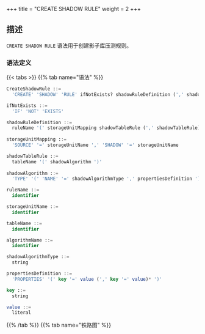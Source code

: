 +++
title = "CREATE SHADOW RULE"
weight = 2
+++

## 描述

`CREATE SHADOW RULE` 语法用于创建影子库压测规则。

### 语法定义

{{< tabs >}}
{{% tab name="语法" %}}
```sql
CreateShadowRule ::=
  'CREATE' 'SHADOW' 'RULE' ifNotExists? shadowRuleDefinition (',' shadowRuleDefinition)*

ifNotExists ::=
  'IF' 'NOT' 'EXISTS'

shadowRuleDefinition ::=
  ruleName '(' storageUnitMapping shadowTableRule (',' shadowTableRule)* ')'
    
storageUnitMapping ::=
  'SOURCE' '=' storageUnitName ',' 'SHADOW' '=' storageUnitName

shadowTableRule ::=
  tableName '(' shadowAlgorithm ')'
    
shadowAlgorithm ::=
  'TYPE' '(' 'NAME' '=' shadowAlgorithmType ',' propertiesDefinition ')'

ruleName ::=
  identifier

storageUnitName ::=
  identifier

tableName ::=
  identifier

algorithmName ::=
  identifier

shadowAlgorithmType ::=
  string

propertiesDefinition ::=
  'PROPERTIES' '(' key '=' value (',' key '=' value)* ')'

key ::=
  string

value ::=
  literal
```
{{% /tab %}}
{{% tab name="铁路图" %}}
<iframe frameborder="0" name="diagram" id="diagram" width="100%" height="100%"></iframe>
{{% /tab %}}
{{< /tabs >}}

### 补充说明

- 重复的 `ruleName` 无法被创建；
- `storageUnitMapping` 指定源数据库和影子库的映射关系，需使用 `RDL` 管理的 `STORAGE UNIT`
  ，请参考 [存储单元](https://shardingsphere.apache.org/document/current/cn/user-manual/shardingsphere-proxy/distsql/syntax/rdl/storage-unit-definition/)；
- `shadowAlgorithm` 可同时作用于多个 `shadowTableRule`；
- `algorithmName` 会根据 `ruleName`、`tableName` 和 `shadowAlgorithmType` 自动生成；
- `shadowAlgorithmType` 目前支持 `VALUE_MATCH`、`REGEX_MATCH` 和 `SQL_HINT`；
- `ifNotExists` 子句用于避免出现 `Duplicate shadow rule` 错误。

### 示例

- 创建影子库压测规则

```sql
CREATE SHADOW RULE shadow_rule(
  SOURCE=demo_ds,
  SHADOW=demo_ds_shadow,
  t_order(TYPE(NAME="SQL_HINT")), 
  t_order_item(TYPE(NAME="VALUE_MATCH", PROPERTIES("operation"="insert","column"="user_id", "value"='1')))
);
```

- 使用 `ifNotExists` 子句创建影子库压测规则

```sql
CREATE SHADOW RULE IF NOT EXISTS shadow_rule(
  SOURCE=demo_ds,
  SHADOW=demo_ds_shadow,
  t_order(TYPE(NAME="SQL_HINT")), 
  t_order_item(TYPE(NAME="VALUE_MATCH", PROPERTIES("operation"="insert","column"="user_id", "value"='1')))
);
```

### 保留字

`CREATE`、`SHADOW`、`RULE`、`SOURCE`、`SHADOW`、`TYPE`、`NAME`、`PROPERTIES`

### 相关链接

- [保留字](/cn/user-manual/shardingsphere-proxy/distsql/syntax/reserved-word/)
- [存储单元](https://shardingsphere.apache.org/document/current/cn/user-manual/shardingsphere-proxy/distsql/syntax/rdl/storage-unit-definition/)